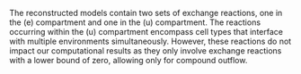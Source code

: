 The reconstructed models contain two sets of exchange reactions, one in the (e) compartment and one in the (u) compartment. The reactions occurring within the (u) compartment encompass cell types that interface with multiple environments simultaneously. However, these reactions do not impact our computational results as they only involve exchange reactions with a lower bound of zero, allowing only for compound outflow.
